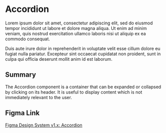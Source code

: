 <script lang="ts" setup>
import { IconActionQuestionMarkCircle } from '@cypress-design/vue-icon'
import Accordion from '@cypress-design/vue-accordion'
</script>

# Accordion

<DemoWrapper>
	<Accordion
		:icon="IconActionQuestionMarkCircle"
		title="Accordion Title"
		description="Vestibulum id ligula porta felis euismod semper. Nulla... "
		separator
		open
	>
		<p>
			Lorem ipsum dolor sit amet, consectetur adipiscing elit, sed do eiusmod tempor incididunt ut labore et dolore magna aliqua. Ut enim ad minim veniam, quis nostrud exercitation ullamco laboris nisi ut aliquip ex ea commodo consequat.
		</p>
		<p>
			Duis aute irure dolor in reprehenderit in voluptate velit esse cillum dolore eu fugiat nulla pariatur. Excepteur sint occaecat cupidatat non proident, sunt in culpa qui officia deserunt mollit anim id est laborum.
		</p>
	</Accordion>
</DemoWrapper>

## Summary

The Accordion component is a container that can be expanded or collapsed by clicking on its header. It is useful to display content which is not immediately relevant to the user.

## Figma Link

[Figma Design System v1.x: Accordion](https://www.figma.com/file/1WJ3GVQyMV5e7xVxPg3yID/Design-System%2C-v1.x---%40latest?type=design&node-id=2232-3446&t=31Ux0Tiv1c3LsT2Q-11)
